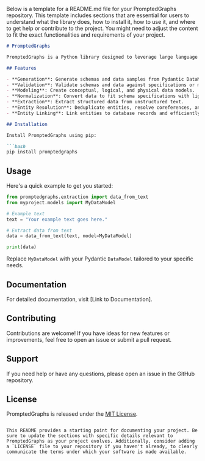 Below is a template for a README.md file for your PromptedGraphs repository. This template includes sections that are essential for users to understand what the library does, how to install it, how to use it, and where to get help or contribute to the project. You might need to adjust the content to fit the exact functionalities and requirements of your project.

```markdown
# PromptedGraphs

PromptedGraphs is a Python library designed to leverage large language models for advanced data processing tasks, including schema generation, data validation, modeling, normalization, extraction, entity resolution, and entity linking. It aims to transform unstructured text into structured data, resolve entity relationships, and seamlessly integrate extracted data with existing databases.

## Features

- **Generation**: Generate schemas and data samples from Pydantic DataModels.
- **Validation**: Validate schemas and data against specifications or models.
- **Modeling**: Create conceptual, logical, and physical data models.
- **Normalization**: Convert data to fit schema specifications with light reformats.
- **Extraction**: Extract structured data from unstructured text.
- **Entity Resolution**: Deduplicate entities, resolve coreferences, and canonicalize fields.
- **Entity Linking**: Link entities to database records and efficiently update databases.

## Installation

Install PromptedGraphs using pip:

```bash
pip install promptedgraphs
```

## Usage

Here's a quick example to get you started:

```python
from promptedgraphs.extraction import data_from_text
from myproject.models import MyDataModel

# Example text
text = "Your example text goes here."

# Extract data from text
data = data_from_text(text, model=MyDataModel)

print(data)
```

Replace `MyDataModel` with your Pydantic `DataModel` tailored to your specific needs.

## Documentation

For detailed documentation, visit [Link to Documentation].

## Contributing

Contributions are welcome! If you have ideas for new features or improvements, feel free to open an issue or submit a pull request.

## Support

If you need help or have any questions, please open an issue in the GitHub repository.

## License

PromptedGraphs is released under the [MIT License](LICENSE).
```

This README provides a starting point for documenting your project. Be sure to update the sections with specific details relevant to PromptedGraphs as your project evolves. Additionally, consider adding a `LICENSE` file to your repository if you haven't already, to clearly communicate the terms under which your software is made available.

